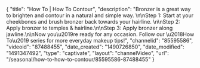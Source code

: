 {
    "title": "How To | How To Contour",
    "description": "Bronzer is a great way to brighten and contour in a natural and simple way. \n\nStep 1: Start at your cheekbones and brush bronzer back towards your hairline.   \n\nStep 2: Apply bronzer to temples & hairline.\n\nStep 3: Apply bronzer along jawline.\n\nNow you\u2019re ready for any occasion. Follow our \u2018How To\u2019 series for more everyday makeup tips!",
    "channelid": "85595586",
    "videoid": "87488455",
    "date_created": "1490726850",
    "date_modified": "1491347492",
    "type": "captivate",
    "layout": "channelVideo",
    "url": "\/seasonal\/how-to-how-to-contour\/85595586-87488455"
}